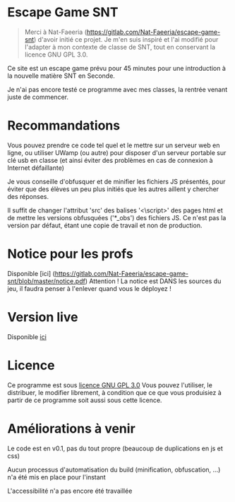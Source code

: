 # Escape Game SNT

> Merci à Nat-Faeeria (https://gitlab.com/Nat-Faeeria/escape-game-snt) d'avoir initié ce projet.
  Je m'en suis inspiré et l'ai modifié pour l'adapter à mon contexte de classe de SNT, tout en conservant la licence GNU GPL 3.0.

Ce site est un escape game prévu pour 45 minutes pour une introduction à la nouvelle matière SNT en Seconde.

Je n'ai pas encore testé ce programme avec mes classes, la rentrée venant juste de commencer. 

# Recommandations

Vous pouvez prendre ce code tel quel et le mettre sur un serveur web en ligne, ou utiliser UWamp (ou autre) pour disposer d'un serveur portable sur clé usb en classe (et ainsi éviter des problèmes en cas de connexion à Internet défaillante)

Je vous conseille d'obfusquer et de minifier les fichiers JS présentés, pour éviter que des élèves un peu plus initiés que les autres aillent y chercher des réponses. 

Il suffit de changer l'attribut 'src' des balises '<\script>' des pages html et de mettre les versions obfusquées ('*_obs') des fichiers JS. Ce n'est pas la version par défaut, étant une copie de travail et non de production.

# Notice pour les profs

Disponible [ici] (https://gitlab.com/Nat-Faeeria/escape-game-snt/blob/master/notice.pdf)
Attention ! La notice est DANS les sources du jeu, il faudra penser à l'enlever quand vous le déployez !

# Version live

Disponible [ici](http://escape-game-snt.ga)

# Licence

Ce programme est sous [licence GNU GPL 3.0](https://www.gnu.org/licenses/gpl-3.0.html)
Vous pouvez l'utiliser, le distribuer, le modifier librement, à condition que ce que vous produisiez à partir de ce programme soit aussi sous cette licence.

# Améliorations à venir

Le code est en v0.1, pas du tout propre (beaucoup de duplications en js et css)

Aucun processus d'automatisation du build (minification, obfuscation, ...) n'a été mis en place pour l'instant

L'accessibilité n'a pas encore été travaillée
